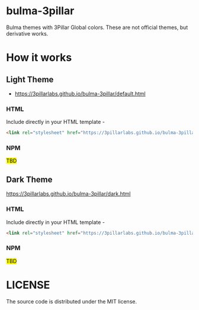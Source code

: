 # bulma-3pillar
Bulma themes with 3Pillar Global colors. These are not official themes, but derivative works. 

# How it works

## Light Theme

- https://3pillarlabs.github.io/bulma-3pillar/default.html

### HTML

Include directly in your HTML template -

```html
<link rel="stylesheet" href="https://3pillarlabs.github.io/bulma-3pillar/default/bulma-3pillar.min.css">
```

### NPM

<mark>TBD</mark>


## Dark Theme

https://3pillarlabs.github.io/bulma-3pillar/dark.html

### HTML

Include directly in your HTML template -

```html
<link rel="stylesheet" href="https://3pillarlabs.github.io/bulma-3pillar/dark/bulma-3pillar.min.css">
```

### NPM

<mark>TBD</mark>

# LICENSE

The source code is distributed under the MIT license.

